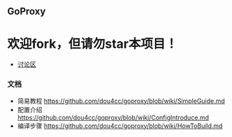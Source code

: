 ## GoProxy
# 欢迎fork，但请勿star本项目！

* [讨论区](../../issues?q=sort:updated-desc+is:open)

### 文档
* 简易教程 https://github.com/dou4cc/goproxy/blob/wiki/SimpleGuide.md
* 配置介绍 https://github.com/dou4cc/goproxy/blob/wiki/ConfigIntroduce.md
* 编译步骤 https://github.com/dou4cc/goproxy/blob/wiki/HowToBuild.md
